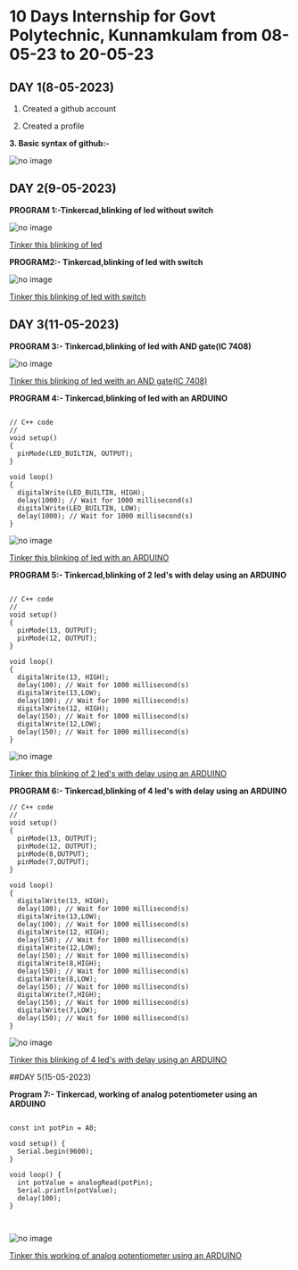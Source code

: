 # 10 Days Internship for Govt Polytechnic, Kunnamkulam from 08-05-23 to 20-05-23

## DAY 1(8-05-2023)
1. Created a github account

2. Created a profile 

**3. Basic syntax of github:-**

![no image](https://github.com/Nikhilskumar03/kunnamkulampolyintern/blob/main/image/Screenshot%20from%202023-05-11%2012-08-09.png)


## DAY 2(9-05-2023)

 **PROGRAM 1:-Tinkercad,blinking of led without switch**
 
![no image](https://github.com/Nikhilskumar03/kunnamkulampolyintern/blob/main/image/Screenshot%20from%202023-05-09%2013-03-54.png)

[Tinker this blinking of led](https://www.tinkercad.com/things/d68hBdWGSBX)

**PROGRAM2:- Tinkercad,blinking of led with switch**

![no image](https://github.com/Nikhilskumar03/kunnamkulampolyintern/blob/main/image/Screenshot%20from%202023-05-09%2012-39-49.png)

[Tinker this blinking of led with switch](https://www.tinkercad.com/things/6wbSky5emDK)


## DAY 3(11-05-2023)

**PROGRAM 3:- Tinkercad,blinking of led with AND gate(IC 7408)**

![no image](https://github.com/Nikhilskumar03/kunnamkulampolyintern/blob/main/image/Screenshot%20from%202023-05-11%2010-44-29.png)

[Tinker this blinking of led weith an AND gate(IC 7408)](https://www.tinkercad.com/things/36RnXE8gj9i)


**PROGRAM 4:- Tinkercad,blinking of led with an ARDUINO**

```

// C++ code
//
void setup()
{
  pinMode(LED_BUILTIN, OUTPUT);
}

void loop()
{
  digitalWrite(LED_BUILTIN, HIGH);
  delay(1000); // Wait for 1000 millisecond(s)
  digitalWrite(LED_BUILTIN, LOW);
  delay(1000); // Wait for 1000 millisecond(s)
}
```

![no image](https://github.com/Nikhilskumar03/kunnamkulampolyintern/blob/main/image/Screenshot%20from%202023-05-11%2011-16-02.png)

[Tinker this blinking of led with an ARDUINO](https://www.tinkercad.com/things/fTEVD2KHXuQ)

**PROGRAM 5:- Tinkercad,blinking of 2 led's with delay using an ARDUINO**

```

// C++ code
//
void setup()
{
  pinMode(13, OUTPUT);
  pinMode(12, OUTPUT);
}

void loop()
{
  digitalWrite(13, HIGH);
  delay(100); // Wait for 1000 millisecond(s)
  digitalWrite(13,LOW);
  delay(100); // Wait for 1000 millisecond(s)
  digitalWrite(12, HIGH);
  delay(150); // Wait for 1000 millisecond(s)
  digitalWrite(12,LOW);
  delay(150); // Wait for 1000 millisecond(s)
}

```

![no image](https://github.com/Nikhilskumar03/kunnamkulampolyintern/blob/main/image/Screenshot%20from%202023-05-11%2012-57-12.png)

[Tinker this blinking of 2 led's with delay using an ARDUINO](https://www.tinkercad.com/things/67GfHPwgGPM)



**PROGRAM 6:- Tinkercad,blinking of 4 led's with delay using an ARDUINO**

```
// C++ code
//
void setup()
{
  pinMode(13, OUTPUT);
  pinMode(12, OUTPUT);
  pinMode(8,OUTPUT);
  pinMode(7,OUTPUT);
}

void loop()
{
  digitalWrite(13, HIGH);
  delay(100); // Wait for 1000 millisecond(s)
  digitalWrite(13,LOW);
  delay(100); // Wait for 1000 millisecond(s)
  digitalWrite(12, HIGH);
  delay(150); // Wait for 1000 millisecond(s)
  digitalWrite(12,LOW);
  delay(150); // Wait for 1000 millisecond(s)
  digitalWrite(8,HIGH);
  delay(150); // Wait for 1000 millisecond(s)
  digitalWrite(8,LOW);
  delay(150); // Wait for 1000 millisecond(s)
  digitalWrite(7,HIGH);
  delay(150); // Wait for 1000 millisecond(s)
  digitalWrite(7,LOW);
  delay(150); // Wait for 1000 millisecond(s)
}
```

![no image](https://github.com/Nikhilskumar03/kunnamkulampolyintern/blob/main/image/Screenshot%20from%202023-05-11%2014-22-45.png)

[Tinker this blinking of 4 led's with delay using an ARDUINO](https://www.tinkercad.com/things/9fzQegn6L8l)


##DAY 5(15-05-2023)

**Program 7:- Tinkercad, working of analog potentiometer using an ARDUINO**

```

const int potPin = A0;

void setup() {
  Serial.begin(9600);
}

void loop() {
  int potValue = analogRead(potPin);
  Serial.println(potValue);
  delay(100);
}
  
  
```

![no image](https://github.com/Nikhilskumar03/kunnamkulampolyintern/blob/main/image/Screenshot%20from%202023-05-15%2014-14-35.png)

[Tinker this working of analog potentiometer using an ARDUINO]()









